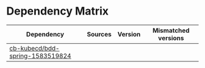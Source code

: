 # Dependency Matrix

Dependency | Sources | Version | Mismatched versions
---------- | ------- | ------- | -------------------
[cb-kubecd/bdd-spring-1583519824](https://github.com/cb-kubecd/bdd-spring-1583519824.git) |  | []() | 
